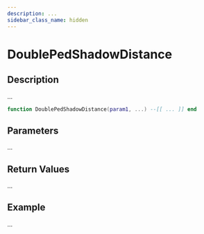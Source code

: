 ```yaml
---
description: ...
sidebar_class_name: hidden
---
```


# DoublePedShadowDistance

## Description

...

```lua
function DoublePedShadowDistance(param1, ...) --[[ ... ]] end
```

## Parameters

...

## Return Values

...

## Example

...

